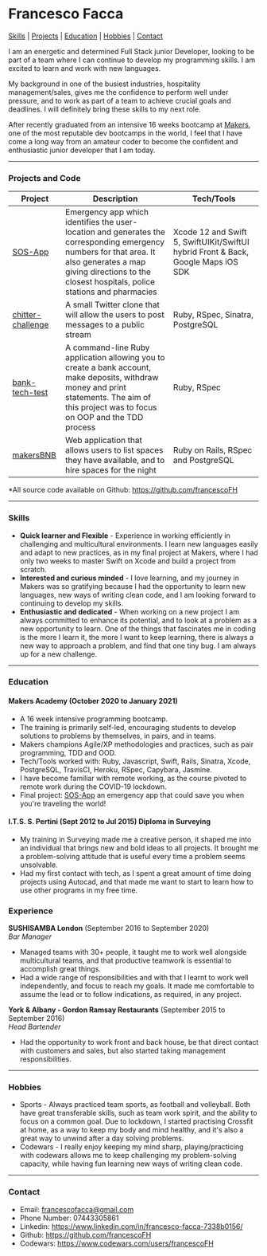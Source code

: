 # Francesco Facca
[Skills](#skills) | [Projects](#projects) | [Education](#education) | [Hobbies](#hobbies) | [Contact](#contact)

I am an energetic and determined Full Stack junior Developer, looking to be part of a team where I can continue to develop my programming skills. I am excited to learn and work with new languages.

My background in one of the busiest industries, hospitality management/sales, gives me the confidence to perform well under pressure, and to work as part of a team to achieve crucial goals and deadlines. I will definitely bring these skills to my next role.

After recently graduated from an intensive 16 weeks bootcamp at [Makers](https://makers.tech/), one of the most reputable dev bootcamps in the world, I feel that I have come a long way from an amateur coder to become the confident and enthusiastic junior developer that I am today.
***

### <a name="projects">Projects and Code</a>

Project | Description | Tech/Tools
--- | --- | ---
[SOS-App][1] | Emergency app which identifies the user-location and generates the corresponding emergency numbers for that area. It also generates a map giving directions to the closest hospitals, police stations and pharmacies | Xcode 12 and Swift 5, SwiftUIKit/SwiftUI hybrid Front & Back, Google Maps iOS SDK
[chitter-challenge][3] | A small Twitter clone that will allow the users to post messages to a public stream |  Ruby, RSpec, Sinatra, PostgreSQL
[bank-tech-test][2] | A command-line Ruby application allowing you to create a bank account, make deposits, withdraw money and print statements. The aim of this project was to focus on OOP and the TDD process | Ruby, RSpec
[makersBNB][4] | Web application that allows users to list spaces they have available, and to hire spaces for the night | Ruby on Rails, RSpec and PostgreSQL

*All source code available on Github: https://github.com/francescoFH
***

### <a name="skills">Skills</a>

- **Quick learner and Flexible** -   Experience in working efficiently in challenging and multicultural environments. I learn new languages easily and adapt to new practices, as in my final project at Makers, where I had only two weeks to master Swift on Xcode and build a project from scratch.
- **Interested and curious minded** - I love learning, and my journey in Makers was so gratifying because I had the opportunity to learn new languages, new ways of writing clean code, and I am looking forward to continuing to develop my skills.
- **Enthusiastic and dedicated** - When working on a new project I am always committed to enhance its potential, and to look at a problem as a new opportunity to learn.
One of the things that fascinates me in coding is the more I learn it, the more I want to keep learning, there is always a new way to approach a problem, and find that one tiny bug. I am always up for a new challenge.
***

### <a name="education">Education</a>

#### Makers Academy (October 2020 to January 2021)

- A 16 week intensive programming bootcamp.
- The training is primarily self-led, encouraging students to develop solutions to problems by themselves, in pairs, and in teams.
- Makers champions Agile/XP methodologies and practices, such as pair programming, TDD and OOD.
- Tech/Tools worked with: Ruby, Javascript, Swift, Rails, Sinatra, Xcode, PostgreSQL, TravisCI, Heroku, RSpec, Capybara, Jasmine.
- I have become familiar with remote working, as the course pivoted to remote work during the COVID-19 lockdown.
- Final project: [SOS-App][1] an emergency app that could save you when you're traveling the world!

#### I.T.S. S. Pertini (Sept 2012 to Jul 2015) Diploma in Surveying
- My training in Surveying made me a creative person, it shaped me into an individual that brings new and bold ideas to all projects. It brought me a problem-solving attitude that is useful every time a problem seems unsolvable.
- Had my first contact with tech, as I spent a great amount of time doing projects using Autocad, and that made me want to start to learn how to use other programs in my free time.

### Experience

**SUSHISAMBA London** (September 2016 to September 2020)  
_Bar Manager_
- Managed teams with 30+ people, it taught me to work well alongside multicultural teams, and that productive teamwork is essential to accomplish great things.
- Had a wide range of responsibilities and with that I learnt to work well independently, and focus to reach my goals. It made me comfortable to assume the lead or to follow indications, as required, in any project.

**York & Albany - Gordon Ramsay Restaurants** (September 2015 to September 2016)  
_Head Bartender_
- Had the opportunity to work front and back house, be that direct contact with customers and sales, but also started taking management responsibilities.
***

### <a name="hobbies">Hobbies</a>

- Sports - Always practiced team sports, as football and volleyball. Both have great transferable skills, such as team work spirit, and the ability to focus on a common goal. Due to lockdown, I started practising Crossfit at home, as a way to keep my body and mind healthy, and it's also a great way to unwind after a day solving problems.
- Codewars - I really enjoy keeping my mind sharp, playing/practicing with codewars allows me to keep challenging my problem-solving capacity, while having fun learning new ways of writing clean code.
***

### <a name="contact">Contact</a>
 - Email: francescofacca@gmail.com
 - Phone Number: 07443305861
 - Linkedin: https://www.linkedin.com/in/francesco-facca-7338b0156/
 - Github: https://github.com/francescoFH
 - Codewars: https://www.codewars.com/users/francescoFH

[1]: https://github.com/francescoFH/SOS-App
[2]: https://github.com/francescoFH/bank-tech-test
[3]: https://github.com/francescoFH/chitter-challenge
[4]: https://github.com/francescoFH/BNB-Group-Challenge
